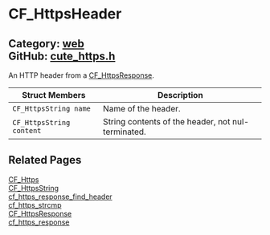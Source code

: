 [](../header.md ':include')

# CF_HttpsHeader

Category: [web](https://github.com/RandyGaul/cute_framework/blob/master/docs/api_reference?id=web)  
GitHub: [cute_https.h](https://github.com/RandyGaul/cute_framework/blob/master/include/cute_https.h)  
---

An HTTP header from a [CF_HttpsResponse](https://github.com/RandyGaul/cute_framework/blob/master/docs/web/cf_httpsresponse.md).

Struct Members | Description
--- | ---
`CF_HttpsString name` | Name of the header.
`CF_HttpsString content` | String contents of the header, not nul-terminated.

## Related Pages

[CF_Https](https://github.com/RandyGaul/cute_framework/blob/master/docs/web/cf_https.md)  
[CF_HttpsString](https://github.com/RandyGaul/cute_framework/blob/master/docs/web/cf_httpsstring.md)  
[cf_https_response_find_header](https://github.com/RandyGaul/cute_framework/blob/master/docs/web/cf_https_response_find_header.md)  
[cf_https_strcmp](https://github.com/RandyGaul/cute_framework/blob/master/docs/web/cf_https_strcmp.md)  
[CF_HttpsResponse](https://github.com/RandyGaul/cute_framework/blob/master/docs/web/cf_httpsresponse.md)  
[cf_https_response](https://github.com/RandyGaul/cute_framework/blob/master/docs/web/cf_https_response.md)  
